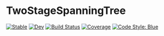 # TwoStageSpanningTree

[![Stable](https://img.shields.io/badge/docs-stable-blue.svg)](https://BatyLeo.github.io/TwoStageSpanningTree.jl/stable/)
[![Dev](https://img.shields.io/badge/docs-dev-blue.svg)](https://BatyLeo.github.io/TwoStageSpanningTree.jl/dev/)
[![Build Status](https://github.com/BatyLeo/TwoStageSpanningTree.jl/actions/workflows/CI.yml/badge.svg?branch=main)](https://github.com/BatyLeo/TwoStageSpanningTree.jl/actions/workflows/CI.yml?query=branch%3Amain)
[![Coverage](https://codecov.io/gh/BatyLeo/TwoStageSpanningTree.jl/branch/main/graph/badge.svg)](https://codecov.io/gh/BatyLeo/TwoStageSpanningTree.jl)
[![Code Style: Blue](https://img.shields.io/badge/code%20style-blue-4495d1.svg)](https://github.com/invenia/BlueStyle)
